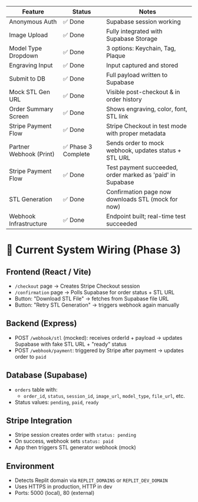| Feature                    | Status       | Notes                                                     |
|----------------------------|--------------|------------------------------------------------------------|
| Anonymous Auth            | ✅ Done       | Supabase session working                                  |
| Image Upload              | ✅ Done       | Fully integrated with Supabase Storage                    |
| Model Type Dropdown       | ✅ Done       | 3 options: Keychain, Tag, Plaque                          |
| Engraving Input           | ✅ Done       | Input captured and stored                                 |
| Submit to DB              | ✅ Done       | Full payload written to Supabase                          |
| Mock STL Gen URL          | ✅ Done       | Visible post-checkout & in order history                  |
| Order Summary Screen      | ✅ Done       | Shows engraving, color, font, STL link                    |
| Stripe Payment Flow       | ✅ Done       | Stripe Checkout in test mode with proper metadata         |
| Partner Webhook (Print)   | ✅ Phase 3 Complete | Sends order to mock webhook, updates status + STL URL |
| Stripe Payment Flow    | ✅ Done    | Test payment succeeded, order marked as 'paid' in Supabase |
| STL Generation         | ✅ Done    | Confirmation page now downloads STL (mock for now)          |
| Webhook Infrastructure | ✅ Done    | Endpoint built; real-time test succeeded                    |

# 🔌 Current System Wiring (Phase 3)

## Frontend (React / Vite)
- `/checkout` page → Creates Stripe Checkout session
- `/confirmation` page → Polls Supabase for order status + STL URL
- Button: "Download STL File" → fetches from Supabase file URL
- Button: "Retry STL Generation" → triggers webhook again manually

## Backend (Express)
- POST `/webhook/stl` (mocked): receives orderId + payload → updates Supabase with fake STL URL + "ready" status
- POST `/webhook/payment`: triggered by Stripe after payment → updates order to `paid`

## Database (Supabase)
- `orders` table with:
  - `order_id`, `status`, `session_id`, `image_url`, `model_type`, `file_url`, etc.
- Status values: `pending`, `paid`, `ready`

## Stripe Integration
- Stripe session creates order with `status: pending`
- On success, webhook sets `status: paid`
- App then triggers STL generator webhook (mock)

## Environment
- Detects Replit domain via `REPLIT_DOMAINS` or `REPLIT_DEV_DOMAIN`
- Uses HTTPS in production, HTTP in dev
- Ports: 5000 (local), 80 (external)

